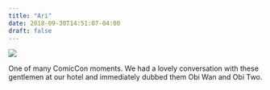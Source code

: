 ```yaml
---
title: "Ari"
date: 2018-09-30T14:51:07-04:00
draft: false
---
```


<img src="/photos/ari_stiles/ObiWanAndObiTwo.jpg"/>

One of many ComicCon moments. We had a lovely conversation with these gentlemen at our hotel and immediately dubbed them Obi Wan and Obi Two.
